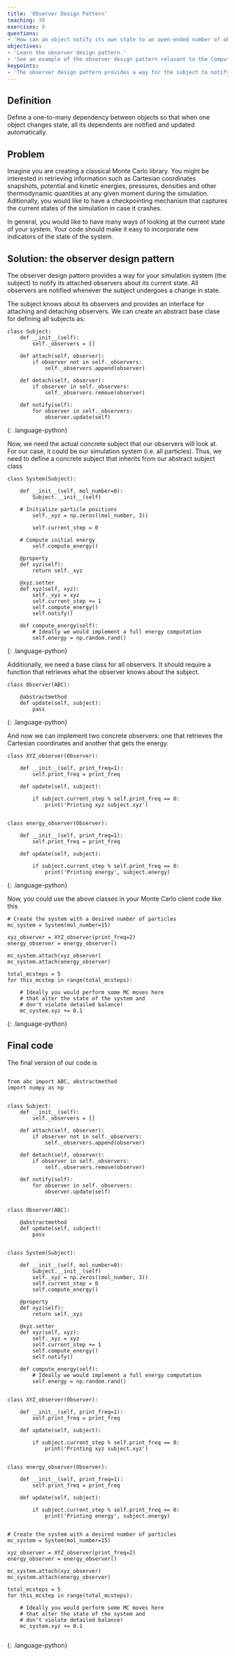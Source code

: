 ```yaml
---
title: 'Observer Design Pattern'
teaching: 30
exercises: 0
questions:
- 'How can an object notify its own state to an open-ended number of objects?'
objectives:
- 'Learn the observer design pattern.'
- 'See an example of the observer design pattern relavant to the Computational Molecular Sciences domain.'
keypoints:
- 'The observer design pattern provides a way for the subject to notify an open-ended number of objects about its own state'
---
```


## Definition

Define a one-to-many dependency between objects so that when one object changes
state, all its dependents are notified and updated automatically.

## Problem

Imagine you are creating a classical Monte Carlo library. You might
be interested in retrieving information such as Cartesian coordinates
snapshots, potential and kinetic energies, pressures, densities and
other thermodynamic quantities at any given moment during the simulation. 
Aditionally, you would like to have 
a checkpointing mechanism that captures the current states of the simulation
in case it crashes.

In general, you would like to have many ways of looking at the current
state of your system. Your code should make it easy to incorporate new
indicators of the state of the system.

## Solution: the observer design pattern

The observer design pattern provides a way for your simulation system (the subject) to notify its attached observers about its current state. All
observers are notified whenever the subject undergoes a change in state.

The subject knows about its observers and provides an interface for
attaching and detaching observers. We can create an abstract base clase
for defining all subjects as:

~~~
class Subject:
    def __init__(self):
        self._observers = []

    def attach(self, observer):
        if observer not in self._observers:
            self._observers.append(observer)

    def detach(self, observer):
        if observer in self._observers:
            self._observers.remove(observer)

    def notify(self):
        for observer in self._observers:
            observer.update(self)
~~~
{: .language-python}

Now, we need the actual concrete subject that our observers will look at. For our
case, it could be our simulation system (i.e. all particles). Thus, we need to
define a concrete subject that inherits from our abstract subject class

~~~
class System(Subject):

    def __init__(self, mol_number=0):
        Subject.__init__(self)

	# Initialize particle positions
        self._xyz = np.zeros((mol_number, 3))

        self.current_step = 0

	# Compute initial energy
        self.compute_energy()

    @property
    def xyz(self):
        return self._xyz

    @xyz.setter
    def xyz(self, xyz):
        self._xyz = xyz
        self.current_step += 1
        self.compute_energy()
        self.notify()

    def compute_energy(self):
        # Ideally we would implement a full energy computation
        self.energy = np.random.rand()
~~~
{: .language-python}


Additionally, we need a base class for all observers. It should require a
function that retrieves what the observer knows about the subject.

~~~
class Observer(ABC):

    @abstractmethod
    def update(self, subject):
        pass
~~~
{: .language-python}

And now we can implement two concrete observers: one that retrieves the Cartesian coordinates
and another that gets the energy.

~~~
class XYZ_observer(Observer):

    def __init__(self, print_freq=1):
        self.print_freq = print_freq

    def update(self, subject):

        if subject.current_step % self.print_freq == 0:
            print('Printing xyz subject.xyz')


class energy_observer(Observer):

    def __init__(self, print_freq=1):
        self.print_freq = print_freq

    def update(self, subject):

        if subject.current_step % self.print_freq == 0:
            print('Printing energy', subject.energy)

~~~
{: .language-python}


Now, you could use the above classes in your Monte Carlo client code
like this

~~~
# Create the system with a desired number of particles
mc_system = System(mol_number=15)

xyz_observer = XYZ_observer(print_freq=2)
energy_observer = energy_observer()

mc_system.attach(xyz_observer)
mc_system.attach(energy_observer)

total_mcsteps = 5
for this_mcstep in range(total_mcsteps):

    # Ideally you would perform some MC moves here
    # that alter the state of the system and
    # don't violate detailed balance!
    mc_system.xyz += 0.1
~~~
{: .language-python}

## Final code

The final version of our code is

~~~

from abc import ABC, abstractmethod
import numpy as np


class Subject:
    def __init__(self):
        self._observers = []

    def attach(self, observer):
        if observer not in self._observers:
            self._observers.append(observer)

    def detach(self, observer):
        if observer in self._observers:
            self._observers.remove(observer)

    def notify(self):
        for observer in self._observers:
            observer.update(self)


class Observer(ABC):

    @abstractmethod
    def update(self, subject):
        pass


class System(Subject):

    def __init__(self, mol_number=0):
        Subject.__init__(self)
        self._xyz = np.zeros((mol_number, 3))
        self.current_step = 0
        self.compute_energy()

    @property
    def xyz(self):
        return self._xyz

    @xyz.setter
    def xyz(self, xyz):
        self._xyz = xyz
        self.current_step += 1
        self.compute_energy()
        self.notify()

    def compute_energy(self):
        # Ideally we would implement a full energy computation
        self.energy = np.random.rand()


class XYZ_observer(Observer):

    def __init__(self, print_freq=1):
        self.print_freq = print_freq

    def update(self, subject):

        if subject.current_step % self.print_freq == 0:
            print('Printing xyz subject.xyz')


class energy_observer(Observer):

    def __init__(self, print_freq=1):
        self.print_freq = print_freq

    def update(self, subject):

        if subject.current_step % self.print_freq == 0:
            print('Printing energy', subject.energy)


# Create the system with a desired number of particles
mc_system = System(mol_number=15)

xyz_observer = XYZ_observer(print_freq=2)
energy_observer = energy_observer()

mc_system.attach(xyz_observer)
mc_system.attach(energy_observer)

total_mcsteps = 5
for this_mcstep in range(total_mcsteps):

    # Ideally you would perform some MC moves here
    # that alter the state of the system and
    # don't violate detailed balance!
    mc_system.xyz += 0.1


~~~
{: .language-python}


